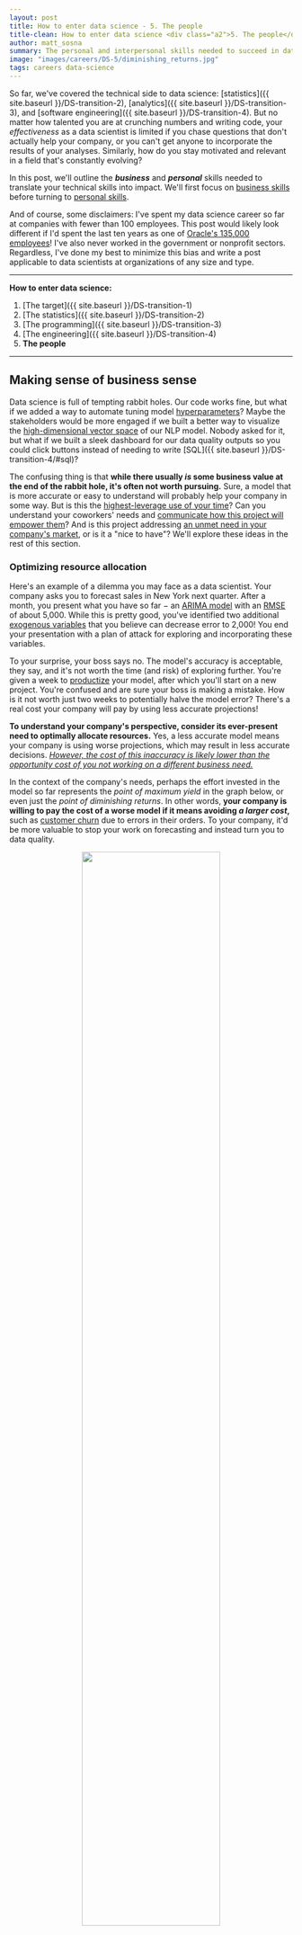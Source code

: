```yaml
---
layout: post
title: How to enter data science - 5. The people
title-clean: How to enter data science <div class="a2">5. The people</div>
author: matt_sosna
summary: The personal and interpersonal skills needed to succeed in data science
image: "images/careers/DS-5/diminishing_returns.jpg"
tags: careers data-science
---
```


So far, we've covered the technical side to data science: [statistics]({{  site.baseurl  }}/DS-transition-2), [analytics]({{  site.baseurl  }}/DS-transition-3), and [software engineering]({{  site.baseurl  }}/DS-transition-4). But no matter how talented you are at crunching numbers and writing code, your *effectiveness* as a data scientist is limited if you chase questions that don't actually help your company, or you can't get anyone to incorporate the results of your analyses. Similarly, how do you stay motivated and relevant in a field that's constantly evolving?

In this post, we'll outline the _**business**_ and _**personal**_ skills needed to translate your technical skills into impact. We'll first focus on [business skills](#making-sense-of-business-sense) before turning to [personal skills](#the-self-parameter).

And of course, some disclaimers: I've spent my data science career so far at companies with fewer than 100 employees. This post would likely look different if I'd spent the last ten years as one of [Oracle's 135,000 employees](https://www.oracle.com/corporate/corporate-facts.html)! I've also never worked in the government or nonprofit sectors. Regardless, I've done my best to minimize this bias and write a post applicable to data scientists at organizations of any size and type.

---
**How to enter data science:**
1. [The target]({{  site.baseurl  }}/DS-transition-1)
2. [The statistics]({{  site.baseurl  }}/DS-transition-2)
3. [The programming]({{  site.baseurl  }}/DS-transition-3)
4. [The engineering]({{  site.baseurl  }}/DS-transition-4)
5. **The people**

---

## Making sense of business sense
Data science is full of tempting rabbit holes. Our code works fine, but what if we added a way to automate tuning model [hyperparameters](https://machinelearningmastery.com/difference-between-a-parameter-and-a-hyperparameter/)? Maybe the stakeholders would be more engaged if we built a better way to visualize the [high-dimensional vector space](https://towardsdatascience.com/lets-understand-the-vector-space-model-in-machine-learning-by-modelling-cars-b60a8df6684f) of our NLP model. Nobody asked for it, but what if we built a sleek dashboard for our data quality outputs so you could click buttons instead of needing to write [SQL]({{  site.baseurl  }}/DS-transition-4/#sql)?

The confusing thing is that **while there usually _is_ some business value at the end of the rabbit hole, it's often not worth pursuing.** Sure, a model that is more accurate or easy to understand will probably help your company in some way. But is this the [highest-leverage use of your time](#optimizing-resource-allocation)? Can you understand your coworkers' needs and [communicate how this project will empower them](#empowering-coworkers)? And is this project addressing [an unmet need in your company's market](#understanding-the-market), or is it a "nice to have"? We'll explore these ideas in the rest of this section.

### Optimizing resource allocation
Here's an example of a dilemma you may face as a data scientist. Your company asks you to forecast sales in New York next quarter. After a month, you present what you have so far $-$ an [ARIMA model](https://www.machinelearningplus.com/time-series/arima-model-time-series-forecasting-python/) with an [RMSE](https://www.statisticshowto.com/probability-and-statistics/regression-analysis/rmse-root-mean-square-error/) of about 5,000. While this is pretty good, you've identified two additional [exogenous variables](https://towardsdatascience.com/time-series-forecasting-a-getting-started-guide-c435f9fa2216) that you believe can decrease error to 2,000! You end your presentation with a plan of attack for exploring and incorporating these variables.

To your surprise, your boss says no. The model's accuracy is acceptable, they say, and it's not worth the time (and risk) of exploring further. You're given a week to [productize](https://www.datapred.com/blog/productizing-machine-learning-models-what-is-required) your model, after which you'll start on a new project. You're confused and are sure your boss is making a mistake. How is it not worth just two weeks to potentially halve the model error? There's a real cost your company will pay by using less accurate projections!

**To understand your company's perspective, consider its ever-present need to optimally allocate resources.** Yes, a less accurate model means your company is using worse projections, which may result in less accurate decisions. <u><i>However, the cost of this inaccuracy is likely lower than the <a href="https://www.investopedia.com/terms/o/opportunitycost.asp">opportunity cost</a> of you not working on a different business need.</i></u>

In the context of the company's needs, perhaps the effort invested in the model so far represents the *point of maximum yield* in the graph below, or even just the *point of diminishing returns*. In other words, **your company is willing to pay the cost of a worse model if it means avoiding *a larger cost*,** such as [customer churn](https://blog.hubspot.com/service/what-is-customer-churn) due to errors in their orders. To your company, it'd be more valuable to stop your work on forecasting and instead turn you to data quality.

<center>
<img src = "{{  site.baseurl  }}/images/careers/DS-5/diminishing_returns.jpg" height="70%" width="70%">
</center>
<span style="font-size: 12px"><i>Source: [The Peak Performance Center](https://thepeakperformancecenter.com/business/strategic-management/the-law-of-diminishing-returns/law-of-diminishing-returns/)</i></span>

It's easy to get frustrated by being cut short on a project, especially if you've sunk time into it or have finally built up steam. It's important, though, to **separate your feelings about a project from your judgment on whether it's worth pursuing.** Focusing on how you can best benefit your company, rather than just pursuing questions you alone find interesting, will make you a far more effective employee.<sup>[[1]](#1-optimizing-resource-allocation)</sup> Your company's [key performance indicators](https://www.investopedia.com/terms/k/kpi.asp) and [roadmap](https://www.productplan.com/learn/roadmap-basics/) will help you understand what leadership at your company finds valuable.

The next sections will cover how to best help your company through [empowering coworkers](#empowering-coworkers) and [understanding the market](#understanding-the-market). A solid understanding here will enable more productive conversations with your boss, product manager, or other internal departments. It will also help build trust in data science initiatives you may bring to the table, as you will be able to better communicate how they will help the company.

### Empowering coworkers
Let's get something out of the way upfront: **the best way to empower your coworkers is to _ask them what they need._** You'll save a lot of time and effort by getting your coworker needs from the source, rather than guessing at what they want. Your sleek and informative dashboard doesn't matter *if it's answering a question your coworkers aren't actually asking!*

Your non-technical coworkers usually don't need fancy machine learning to be more productive. For someone who doesn't code for a living, their major pain points are more likely to be:
1. The amount of time they spend clicking around to gather or move data
2. A lack of visibility on issues they're responsible for (e.g. data quality)

Luckily, these are areas that can be straightforward to automate and can dramatically help your coworkers. You can get a ton of mileage, for example, from creating Python scripts that run nightly, pulling data from various sources and outputting a CSV that's automatically [pulled into Google Sheets](https://webapps.stackexchange.com/questions/40658/pull-csv-data-from-url-to-google-spreadsheet) or [sent as an email](https://github.com/sendgrid/sendgrid-python).<sup>[[2]](#2-empowering-coworkers)</sup> (If *every* request you hear is about accessing data, though, this is a bigger issue, and one for the software engineering or data engineering teams.)

But let's say that the need you're fulfilling *is* more technical, such as a model for detecting anomalies or forecasting sales. For these more complicated offerings, **it is _essential_ that your product is <u>highly reliable</u> and <u>easy to understand</u>,** especially if your user is in a customer-facing role. Put yourself in your coworkers' shoes: imagine the nightmare of using some flaky Flask app for a meeting with an impatient customer, the app crashing while the customer is staring at you, and then not being able to figure out how to restart the app. Your impatient customer is now one who didn't get the services they paid for, and now you need to awkwardly and apologetically pick up the slack next time to convince them to remain a customer.

Avoiding headaches like these, as well as the annoyance of being less productive while learning to use a new tool, can make coworkers hesitant to use your product. This is the case even if they in theory agree that your product should make them more productive! **The key here is to build trust in your product.** [Communicate with your stakeholders](https://www.darzin.com/stakeholder-management-ultimate-guide) as often as you can while you're planning and building the product. Once the product is "done," expect to spend a good deal of time writing documentation, training coworkers, answering their questions, and incorporating their feedback. If you can, [watch how your coworkers *actually* use your product live](https://www.hotjar.com/usability-testing/) $-$ this is the ultimate test of whether you're accomplishing your goal of enabling them. And always remind them that *the point of this product is to help them*; if it needs to change to actually be useful, that's just part of the workflow.

### Understanding the market
Your company doesn't exist in a vacuum. Beyond the walls of your office are **customers, competitors, investors,** and **regulators,** each affecting your business in a different way. What do they care about, how is that changing over time, and what does it mean for you? What is the core offering of your company, and what need in the market is it fulfilling?

These are tough questions that your sales, marketing, and leadership teams generally spend all day chewing on, so don't feel bad about not being an expert. But to vastly improve the value you can bring to your company, **seek to understand this _context_ your company is in.** The right answer to the question *"Is it worth the effort to build a spending forecaster for our customers?"*, for example, depends on a lot of factors outside of your company. Have the customers been asking for this when interacting with your company? Do competitors offer this service (and if they do, can you do it cheaper)? Does your sales team overhear industry leaders grumbling about struggling to plan their finances? The answers to these questions differ between industries and over time, so you need to keep an eye on them to ensure you're delivering a product people will actually use.

But what about *innovation*? Innovation involves creating new solutions to existing problems, or redefining existing problems into ones we can solve.<sup>[[3]](#3-understanding-the-market)</sup> We've seen this happen in [dozens of industries]({{  site.baseurl  }}/DS-transition-1) over the last decade with the explosion of machine learning. Can't we just create a data science model or application that is *objectively useful*, one that drives market change instead of just following it?

Unfortunately, it doesn't really work that way. The issue is that innovation is a *method* for answering questions, while it's *the questions themselves* that actually contain the business value. Innovation by itself doesn't contain business context $-$ you can easily "innovate" solutions to problems that nobody has! Machine learning transformed industries from agriculture to zoology **because it answered questions people cared about.** There was an underlying need that machine learning was able to address, but it didn't *create* that need. For your work to be impactful, you need to be able to identify these high-value needs.<sup>[[4]](#4-understanding-the-market)</sup>

## The `self` parameter
The previous section covered the business aspects of data science: understanding your company and coworkers' perspectives, as well as the broader market context. We'll now shift inward and focus on the mentality and habits needed for *you* to maximize your potential and consistently deliver great work.

### CI: Continuous Improvement
As you begin to learn a skill, it's easy to start feeling incredibly confident. Speaking from experience, it can be tempting to follow the path of least resistance with your learning, just sticking to projects that reinforce your existing knowledge, rather than truly challenging yourself by diving deep or branching out. This overinflated confidence has a name, the [Dunning-Kruger effect](https://www.psychologytoday.com/us/basics/dunning-kruger-effect), and **it can lead to nasty surprises if you've talked up your knowledge in a topic and then can't actually deliver on it when others are relying on you.** Understanding the Dunning-Kruger effect will help avoid this and make you a more mature learner.

<center>
<img src = "{{  site.baseurl  }}/images/careers/DS-5/dunning-kruger.jpg" height="75%" width="75%">
</center>

How do we actually become knowledgeable and avoid falling into the overconfidence trap? A mentality that works for me is to **embrace the climb.** I like to think of learning as climbing a mountain: it's slow and involves hard work, and it's easy to get discouraged looking up at how far there is to go. It's tempting to think that once you get to the top of the mountain, you'll have "made it" and can finally relax. But whenever I've reached one peak, I've always found that there's just more to climb.

If you want to be truly knowledgeable, **you just have to accept that there's always more to learn... and keep learning!**  I try to learn every day, at least a little. By making learning a habit, [I don't have to rely on intermittent bursts of willpower](https://jamesclear.com/willpower).<sup>[[5]](#5-ci-continuous-improvement)</sup> Those sparks are too infrequent, and advanced topics require repeated exposure to truly sink in anyway. It's also important to remember that there will always be someone who knows more about a topic than you... and that that's ok. The existence of smarter people doesn't devalue how much you *do* know.

Finally, data science is constantly evolving. Today's most popular languages and frameworks are likely different than those in ten years. Python reigns supreme now, but [Julia](https://julialang.org/) is gaining traction. [Tensorflow](https://www.tensorflow.org/) didn't exist six years ago but immediately dominated the machine learning space when it arrived. Continuous learning is essential to stay relevant. (Or, as with the [COBOL Cowboys](https://www.wypr.org/post/cobol-cowboys-aim-rescue-sluggish-state-unemployment-systems), wait a few decades and the market will come back to you!)

### Focus on the finish line
As we've seen in this blog series, data science spans a wide range of fields, from [statistics]({{  site.baseurl  }}/DS-transition-2) to [analytics]({{  site.baseurl  }}/DS-transition-3), [software engineering]({{  site.baseurl  }}/DS-transition-4) and [business intelligence]({{  site.baseurl  }}/DS-transition-5). This range is so wide because the tasks of *extracting insights from data* and *communicating those insights to others* don't fall neatly into one skill category $-$ the anomalies your model detects probably need to be saved in a database somewhere, and then they should populate a dashboard that's intuitive for stakeholders, and then you should pull in more advanced statistics to increase model accuracy, and so on.

Unless you're at a large company with the resources to partition out each of these steps to a different specialist, you'll likely be expected to deliver on all of them. This can feel like a mountain of work outside your job description $-$ are you really supposed to just pick up [Spark](https://spark.apache.org/docs/2.2.0/index.html) or [Terraform](https://www.terraform.io/intro/index.html), or stand up that database or create that dashboard when your recruiter only mentioned analyzing data in Python?

I think humility and flexibility are important as a data scientist, especially early in your career. Providing actual business value from machine learning involves far more steps than it may seem before you begin! Key decision-makers probably want an easy way to inspect results themselves, not a Jupyter notebook; a software company probably wants your model integrated into the product, not a random R script in S3. **Focus on the deliverable: something that actually enables the consumer.** Do whatever it takes to make this happen, whether that means picking up additional skills, talking to the end user in person, or redoing work to incorporate feedback.

By focusing on the finish line, you adopt a *solution-based* approach, not a *tool-based* one. The question becomes "what's needed to get this job done?" rather than "what can I do with Python?" This is why I find the R vs. Python debates silly $-$ learn both, then *use the tool that's right for the job.*

## Concluding thoughts
When considering what skills to invest in, it's easy to jump to the latest shiny deep learning package, rather than tried-and-true personal and interpersonal skills. Similarly, you can only get so far without building up some field-specific [domain knowledge](https://en.wikipedia.org/wiki/Domain_knowledge), the *context* that helps you identify the right questions to pursue. Perhaps it's because these skills are harder to quantify, or they don't fit neatly on a resume. But understanding *how to best apply your technical skills* to truly deliver business value is essential for being an effective data scientist. Invest time here and you'll be surprised at how much more meaningful and enjoyable your work can become.

This series has covered a lot! We started by talking about [how to navigate the diversity of data science roles]({{  site.baseurl  }}/DS-transition-1) before going into detail on [statistics]({{  site.baseurl  }}/DS-transition-2), [analytics]({{  site.baseurl  }}/DS-transition-3), and [software engineering]({{  site.baseurl  }}/DS-transition-4), and finally ending with [business skills]({{  site.baseurl  }}/DS-transition-5). To avoid writing a textbook for each post, I've focused on the essentials of each topic, the core skills that will let you hit the ground running in a new role. But of course, there are dozens of topics I didn't cover: natural language processing, time series analysis, deep learning, cloud computing, and plenty more. This is where I leave you to identify the advanced topics you'll need for a role you're passionate about. You'll do great. Happy learning!

Thanks for reading, and all the best. <br>
Matt


## Footnotes
#### 1. [Optimizing resource allocation](#optimizing-resource-allocation)
It may sound like this section is arguing that <u><i>the work you want to do</i></u> and <u><i>what's best for the company</i></u> are two separate and irreconcilable worlds, which isn't necessarily the case. **If you're focused on delivering business value, i.e. doing work that truly drives positive change at your company, then these two worlds will neatly overlap.** The issue is if you want to *only* build machine learning models and [none of the steps *around* the models]({{  site.baseurl  }}/DS-transition-3/#machine-learning), such as cleaning data, building pipelines, and soliciting and incorporating feedback from users. Shifting your goal from doing "cool data science" to doing "*impactful* data science" will help your goals align with your company's.

But you also shouldn't expect your job to completely fulfill you professionally, and definitely not personally. When I wasn't getting as much teaching as I wanted after leaving academia, a former boss introduced me to the [Trilogy coding boot camp](https://www.trilogyed.com/programs/), where I now happily tutor. Indeed, this article by Kabir Sehgal [in the *Harvard Business Review*](https://hbr.org/2017/04/why-you-should-have-at-least-two-careers) argues that everyone should have at least *two* careers (!), as that lets you enjoy different jobs for what they *do* offer.

#### 2. [Empowering coworkers](#empowering-coworkers)
An obligatory note of caution: it's easy to introduce a ton of [scope creep](https://en.wikipedia.org/wiki/Scope_creep) with one-off scripts as feedback from your coworkers comes in. As best you can, try to establish the scope upfront, defining the point after which feedback is be treated as a [feature request](https://craft.io/knowledge-center/7-useful-tips-to-manage-feature-requests) with a slower turnaround time. Similarly, to avoid taking on too much [tech debt](https://en.wikipedia.org/wiki/Technical_debt), at some point it will be important to [modularize the code]({{  site.baseurl  }}/DS-transition-4/#object-oriented-programming) to make it easier and safer to modify.

#### 3. [Understanding the market](#understanding-the-market)
These two forms of innovation come from [this interesting article](https://towardsdatascience.com/how-to-innovate-in-data-science-2d166d64df31) by Pan Wu, a manager of data science at LinkedIn.


#### 4. [Understanding the market](#understanding-the-market)
When I was an undergrad, a mentor of mine said that she had pursued a Ph.D. to learn *how to ask better questions*. I found this focus on understanding *what* to ask, rather than *how* to answer any question, incredibly insightful.

#### 5. [CI: Continuous Improvement](#ci-continuous-improvement)
Habits researcher [James Clear](https://jamesclear.com) argues that the most productive people are those who struggle with self-control the *least.* It's a counterintuitive idea that changed my perspective. The key, he says, is to structure your environment such that you minimize the amount of self-control you have to exert. If you're trying to lose weight, bury the cookies in the back of a high shelf. If you want to read more, place a book on your pillow so you're reminded when you go to bed. Clear's book [*Atomic Habits*](https://jamesclear.com/atomic-habits) is full of useful tips like these.
